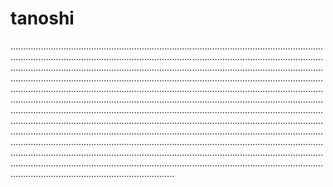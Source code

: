 # tanoshi

.................................................................................................................................................................................................................................................................................................................................................................................................................................................................................................................................................................................................................................................................................................................................................................................................................................................................................................................................................................................................................................................................................................................................................................................................................................................................................................................................................................................................................................................................................................................................................................................................................